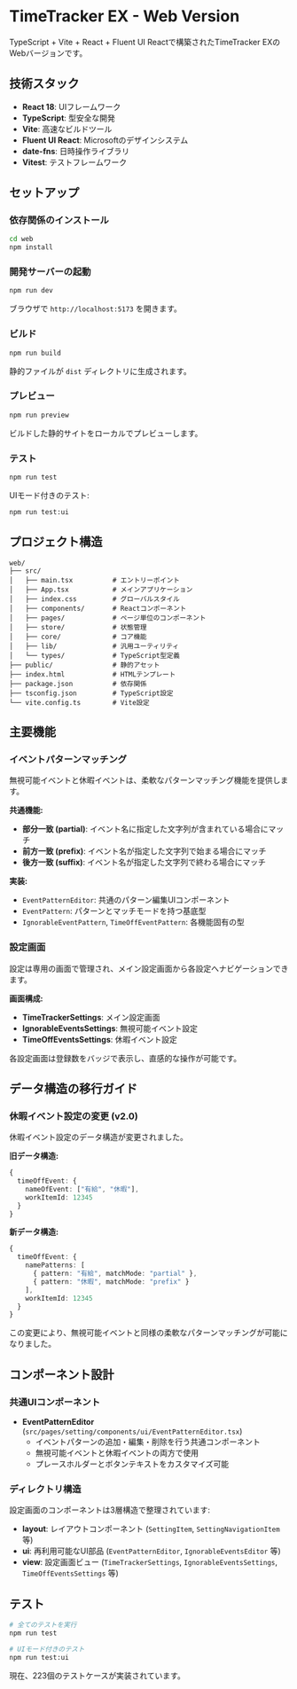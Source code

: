 # TimeTracker EX - Web Version

TypeScript + Vite + React + Fluent UI Reactで構築されたTimeTracker EXのWebバージョンです。

## 技術スタック

- **React 18**: UIフレームワーク
- **TypeScript**: 型安全な開発
- **Vite**: 高速なビルドツール
- **Fluent UI React**: Microsoftのデザインシステム
- **date-fns**: 日時操作ライブラリ
- **Vitest**: テストフレームワーク

## セットアップ

### 依存関係のインストール

```bash
cd web
npm install
```

### 開発サーバーの起動

```bash
npm run dev
```

ブラウザで `http://localhost:5173` を開きます。

### ビルド

```bash
npm run build
```

静的ファイルが `dist` ディレクトリに生成されます。

### プレビュー

```bash
npm run preview
```

ビルドした静的サイトをローカルでプレビューします。

### テスト

```bash
npm run test
```

UIモード付きのテスト:

```bash
npm run test:ui
```

## プロジェクト構造

```
web/
├── src/
│   ├── main.tsx          # エントリーポイント
│   ├── App.tsx           # メインアプリケーション
│   ├── index.css         # グローバルスタイル
│   ├── components/       # Reactコンポーネント
│   ├── pages/            # ページ単位のコンポーネント
│   ├── store/            # 状態管理
│   ├── core/             # コア機能
│   ├── lib/              # 汎用ユーティリティ
│   └── types/            # TypeScript型定義
├── public/               # 静的アセット
├── index.html            # HTMLテンプレート
├── package.json          # 依存関係
├── tsconfig.json         # TypeScript設定
└── vite.config.ts        # Vite設定
```

## 主要機能

### イベントパターンマッチング

無視可能イベントと休暇イベントは、柔軟なパターンマッチング機能を提供します。

**共通機能:**
- **部分一致 (partial)**: イベント名に指定した文字列が含まれている場合にマッチ
- **前方一致 (prefix)**: イベント名が指定した文字列で始まる場合にマッチ
- **後方一致 (suffix)**: イベント名が指定した文字列で終わる場合にマッチ

**実装:**
- `EventPatternEditor`: 共通のパターン編集UIコンポーネント
- `EventPattern`: パターンとマッチモードを持つ基底型
- `IgnorableEventPattern`, `TimeOffEventPattern`: 各機能固有の型

### 設定画面

設定は専用の画面で管理され、メイン設定画面から各設定へナビゲーションできます。

**画面構成:**
- **TimeTrackerSettings**: メイン設定画面
- **IgnorableEventsSettings**: 無視可能イベント設定
- **TimeOffEventsSettings**: 休暇イベント設定

各設定画面は登録数をバッジで表示し、直感的な操作が可能です。

## データ構造の移行ガイド

### 休暇イベント設定の変更 (v2.0)

休暇イベント設定のデータ構造が変更されました。

**旧データ構造:**
```typescript
{
  timeOffEvent: {
    nameOfEvent: ["有給", "休暇"],
    workItemId: 12345
  }
}
```

**新データ構造:**
```typescript
{
  timeOffEvent: {
    namePatterns: [
      { pattern: "有給", matchMode: "partial" },
      { pattern: "休暇", matchMode: "prefix" }
    ],
    workItemId: 12345
  }
}
```

この変更により、無視可能イベントと同様の柔軟なパターンマッチングが可能になりました。

## コンポーネント設計

### 共通UIコンポーネント

- **EventPatternEditor** (`src/pages/setting/components/ui/EventPatternEditor.tsx`)
  - イベントパターンの追加・編集・削除を行う共通コンポーネント
  - 無視可能イベントと休暇イベントの両方で使用
  - プレースホルダーとボタンテキストをカスタマイズ可能

### ディレクトリ構造

設定画面のコンポーネントは3層構造で整理されています:

- **layout**: レイアウトコンポーネント (`SettingItem`, `SettingNavigationItem` 等)
- **ui**: 再利用可能なUI部品 (`EventPatternEditor`, `IgnorableEventsEditor` 等)
- **view**: 設定画面ビュー (`TimeTrackerSettings`, `IgnorableEventsSettings`, `TimeOffEventsSettings` 等)

## テスト

```bash
# 全てのテストを実行
npm run test

# UIモード付きのテスト
npm run test:ui
```

現在、223個のテストケースが実装されています。
